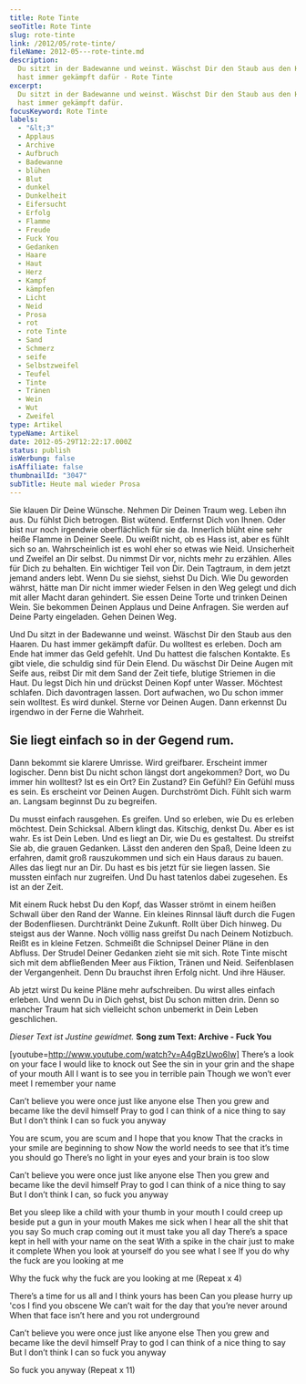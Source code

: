 ```yaml
---
title: Rote Tinte
seoTitle: Rote Tinte
slug: rote-tinte
link: /2012/05/rote-tinte/
fileName: 2012-05---rote-tinte.md
description:
  Du sitzt in der Badewanne und weinst. Wäschst Dir den Staub aus den Haaren. Du
  hast immer gekämpft dafür - Rote Tinte
excerpt:
  Du sitzt in der Badewanne und weinst. Wäschst Dir den Staub aus den Haaren. Du
  hast immer gekämpft dafür.
focusKeyword: Rote Tinte
labels:
  - "&lt;3"
  - Applaus
  - Archive
  - Aufbruch
  - Badewanne
  - blühen
  - Blut
  - dunkel
  - Dunkelheit
  - Eifersucht
  - Erfolg
  - Flamme
  - Freude
  - Fuck You
  - Gedanken
  - Haare
  - Haut
  - Herz
  - Kampf
  - kämpfen
  - Licht
  - Neid
  - Prosa
  - rot
  - rote Tinte
  - Sand
  - Schmerz
  - seife
  - Selbstzweifel
  - Teufel
  - Tinte
  - Tränen
  - Wein
  - Wut
  - Zweifel
type: Artikel
typeName: Artikel
date: 2012-05-29T12:22:17.000Z
status: publish
isWerbung: false
isAffiliate: false
thumbnailId: "3047"
subTitle: Heute mal wieder Prosa
---
```


Sie klauen Dir Deine Wünsche. Nehmen Dir Deinen Traum weg. Leben ihn aus. Du
fühlst Dich betrogen. Bist wütend. Entfernst Dich von Ihnen. Oder bist nur noch
irgendwie oberflächlich für sie da. Innerlich blüht eine sehr heiße Flamme in
Deiner Seele. Du weißt nicht, ob es Hass ist, aber es fühlt sich so an.
Wahrscheinlich ist es wohl eher so etwas wie Neid. Unsicherheit und Zweifel an
Dir selbst. Du nimmst Dir vor, nichts mehr zu erzählen. Alles für Dich zu
behalten. Ein wichtiger Teil von Dir. Dein Tagtraum, in dem jetzt jemand anders
lebt. Wenn Du sie siehst, siehst Du Dich. Wie Du geworden währst, hätte man Dir
nicht immer wieder Felsen in den Weg gelegt und dich mit aller Macht daran
gehindert. Sie essen Deine Torte und trinken Deinen Wein. Sie bekommen Deinen
Applaus und Deine Anfragen. Sie werden auf Deine Party eingeladen. Gehen Deinen
Weg.

Und Du sitzt in der Badewanne und weinst. Wäschst Dir den Staub aus den Haaren.
Du hast immer gekämpft dafür. Du wolltest es erleben. Doch am Ende hat immer das
Geld gefehlt. Und Du hattest die falschen Kontakte. Es gibt viele, die schuldig
sind für Dein Elend. Du wäschst Dir Deine Augen mit Seife aus, reibst Dir mit
dem Sand der Zeit tiefe, blutige Striemen in die Haut. Du legst Dich hin und
drückst Deinen Kopf unter Wasser. Möchtest schlafen. Dich davontragen lassen.
Dort aufwachen, wo Du schon immer sein wolltest. Es wird dunkel. Sterne vor
Deinen Augen. Dann erkennst Du irgendwo in der Ferne die Wahrheit.

## Sie liegt einfach so in der Gegend rum.

Dann bekommt sie klarere Umrisse. Wird greifbarer. Erscheint immer logischer.
Denn bist Du nicht schon längst dort angekommen? Dort, wo Du immer hin wolltest?
Ist es ein Ort? Ein Zustand? Ein Gefühl? Ein Gefühl muss es sein. Es erscheint
vor Deinen Augen. Durchströmt Dich. Fühlt sich warm an. Langsam beginnst Du zu
begreifen.

Du musst einfach rausgehen. Es greifen. Und so erleben, wie Du es erleben
möchtest. Dein Schicksal. Albern klingt das. Kitschig, denkst Du. Aber es ist
wahr. Es ist Dein Leben. Und es liegt an Dir, wie Du es gestaltest. Du streifst
Sie ab, die grauen Gedanken. Lässt den anderen den Spaß, Deine Ideen zu
erfahren, damit groß rauszukommen und sich ein Haus daraus zu bauen. Alles das
liegt nur an Dir. Du hast es bis jetzt für sie liegen lassen. Sie mussten
einfach nur zugreifen. Und Du hast tatenlos dabei zugesehen. Es ist an der Zeit.

Mit einem Ruck hebst Du den Kopf, das Wasser strömt in einem heißen Schwall über
den Rand der Wanne. Ein kleines Rinnsal läuft durch die Fugen der Bodenfliesen.
Durchtränkt Deine Zukunft. Rollt über Dich hinweg. Du steigst aus der Wanne.
Noch völlig nass greifst Du nach Deinem Notizbuch. Reißt es in kleine Fetzen.
Schmeißt die Schnipsel Deiner Pläne in den Abfluss. Der Strudel Deiner Gedanken
zieht sie mit sich. Rote Tinte mischt sich mit dem abfließenden Meer aus
Fiktion, Tränen und Neid. Seifenblasen der Vergangenheit. Denn Du brauchst ihren
Erfolg nicht. Und ihre Häuser.

Ab jetzt wirst Du keine Pläne mehr aufschreiben. Du wirst alles einfach erleben.
Und wenn Du in Dich gehst, bist Du schon mitten drin. Denn so mancher Traum hat
sich vielleicht schon unbemerkt in Dein Leben geschlichen.

<em>Dieser Text ist Justine gewidmet. </em><strong>Song zum Text: Archive - Fuck
You</strong>

[youtube=http://www.youtube.com/watch?v=A4gBzUwo6Iw] There’s a look on your face
I would like to knock out See the sin in your grin and the shape of your mouth
All I want is to see you in terrible pain Though we won’t ever meet I remember
your name

Can’t believe you were once just like anyone else Then you grew and became like
the devil himself Pray to god I can think of a nice thing to say But I don’t
think I can so fuck you anyway

You are scum, you are scum and I hope that you know That the cracks in your
smile are beginning to show Now the world needs to see that it’s time you should
go There’s no light in your eyes and your brain is too slow

Can’t believe you were once just like anyone else Then you grew and became like
the devil himself Pray to god I can think of a nice thing to say But I don’t
think I can, so fuck you anyway

Bet you sleep like a child with your thumb in your mouth I could creep up beside
put a gun in your mouth Makes me sick when I hear all the shit that you say So
much crap coming out it must take you all day There’s a space kept in hell with
your name on the seat With a spike in the chair just to make it complete When
you look at yourself do you see what I see If you do why the fuck are you
looking at me

Why the fuck why the fuck are you looking at me (Repeat x 4)

There’s a time for us all and I think yours has been Can you please hurry up
'cos I find you obscene We can’t wait for the day that you’re never around When
that face isn’t here and you rot underground

Can’t believe you were once just like anyone else Then you grew and became like
the devil himself Pray to god I can think of a nice thing to say But I don’t
think I can so fuck you anyway

So fuck you anyway (Repeat x 11)

<strong></strong><div><span style="color: #676767; font-family: Georgia, 'Times New Roman', Times, serif; line-height: 21px; text-align: left; background-color: #ffffff; font-size: medium;"></span></div>
